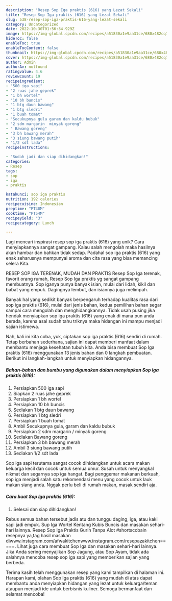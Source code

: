 ```yaml
---
description: "Resep Sop Iga praktis (616) yang Lezat Sekali"
title: "Resep Sop Iga praktis (616) yang Lezat Sekali"
slug: 538-resep-sop-iga-praktis-616-yang-lezat-sekali
category: Uncategorized
date: 2022-10-30T01:56:34.929Z
image: https://img-global.cpcdn.com/recipes/a51830a1e9aa31ce/680x482cq70/sop-iga-praktis-616-foto-resep-utama.jpg
hideToc: false
enableToc: true
enableTocContent: false
thumbnail: https://img-global.cpcdn.com/recipes/a51830a1e9aa31ce/680x482cq70/sop-iga-praktis-616-foto-resep-utama.jpg
cover: https://img-global.cpcdn.com/recipes/a51830a1e9aa31ce/680x482cq70/sop-iga-praktis-616-foto-resep-utama.jpg
author: Admin
authorAv: notfound
ratingvalue: 4.6
reviewcount: 19
recipeingredient:
- "500 iga sapi"
- "2 ruas jahe geprek"
- "1 bh wortel"
- "10 bh buncis"
- "1 btg daun bawang"
- "1 btg sledri"
- "1 buah tomat"
- "Secukupnya gula garam dan kaldu bubuk"
- "2 sdm margarin  minyak goreng"
- " Bawang goreng"
- "3 bh bawang merah"
- "3 siung bawang putih"
- "1/2 sdt lada"
recipeinstructions:

- "Sudah jadi dan siap dihidangkan!"
categories:
- Resep
tags:
- sop
- iga
- praktis

katakunci: sop iga praktis 
nutrition: 192 calories
recipecuisine: Indonesian
preptime: "PT40M"
cooktime: "PT54M"
recipeyield: "3"
recipecategory: Lunch

---
```





Lagi mencari inspirasi resep sop iga praktis (616) yang unik? Cara menyiapkannya sangat gampang. Kalau salah mengolah maka hasilnya akan hambar dan bahkan tidak sedap. Padahal sop iga praktis (616) yang enak seharusnya mempunyai aroma dan cita rasa yang bisa memancing selera Kita.





RESEP SOP IGA TERENAK, MUDAH DAN PRAKTIS Resep Sop Iga terenak, favorit orang rumah, Resep Sop Iga praktis yg sangat gampang membuatnya. Sop iganya punya banyak isian, mulai dari lidah, kikil dan babat yang empuk. Dagingnya lembut, dan isiannya juga melimpah.

Banyak hal yang sedikit banyak berpengaruh terhadap kualitas rasa dari sop iga praktis (616), mulai dari jenis bahan, kedua pemilihan bahan segar sampai cara mengolah dan menghidangkannya. Tidak usah pusing jika hendak menyiapkan sop iga praktis (616) yang enak di mana pun anda berada, karena asal sudah tahu triknya maka hidangan ini mampu menjadi sajian istimewa.






Nah, kali ini kita coba, yuk, ciptakan sop iga praktis (616) sendiri di rumah. Tetap berbahan sederhana, sajian ini dapat memberi manfaat dalam membantu menjaga kesehatan tubuh kita. Anda bisa membuat Sop Iga praktis (616) menggunakan 13 jenis bahan dan 0 langkah pembuatan. Berikut ini langkah-langkah untuk menyiapkan hidangannya.

<!--inarticleads1-->

##### Bahan-bahan dan bumbu yang digunakan dalam menyiapkan Sop Iga praktis (616):

1. Persiapkan 500 iga sapi
1. Siapkan 2 ruas jahe geprek
1. Persiapkan 1 bh wortel
1. Persiapkan 10 bh buncis
1. Sediakan 1 btg daun bawang
1. Persiapkan 1 btg sledri
1. Persiapkan 1 buah tomat
1. Ambil Secukupnya gula, garam dan kaldu bubuk
1. Persiapkan 2 sdm margarin / minyak goreng
1. Sediakan  Bawang goreng
1. Persiapkan 3 bh bawang merah
1. Ambil 3 siung bawang putih
1. Sediakan 1/2 sdt lada


Sop iga sapi terutama sangat cocok dihidangkan untuk acara makan keluarga kecil dan cocok untuk semua umur. Susah untuk menyangkal nikmat dan segarnya sop iga hangat. Bagi penggemar makanan berkuah, sop iga menjadi salah satu rekomendasi menu yang cocok untuk lauk makan siang anda. Nggak perlu beli di rumah makan, masak sendiri aja. 

<!--inarticleads2-->

##### Cara buat Sop Iga praktis (616):


1. Selesai dan siap dihidangkan!

Rebus semua bahan tersebut jadis atu dan tunggu daging, iga, atau kaki sapi jadi empuk. Sup Iga Wortel Kentang Kubis Buncis dan masakan sehari-hari lainnya. Resep Sop Iga Praktis Gurih Tanpa Alot #shortscobain resepnya ya,tag hasil masakan diwww.instagram.com/afwakitchenwww.instagram.com/resepazakitchen=====. Lihat juga cara membuat Sop Iga dan masakan sehari-hari lainnya. Jika Anda sering menyajikan Sop Jagung, atau Sop Ayam, tidak ada salahnya mencoba resep sop iga sapi yang memberikan sajian yang berbeda. 

Terima kasih telah menggunakan resep yang kami tampilkan di halaman ini. Harapan kami, olahan Sop Iga praktis (616) yang mudah di atas dapat membantu anda menyiapkan hidangan yang lezat untuk keluarga/teman ataupun menjadi ide untuk berbisnis kuliner. Semoga bermanfaat dan selamat mencoba!

